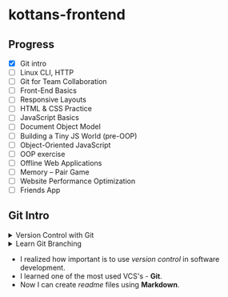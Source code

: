 # kottans-frontend

## Progress 

- [x] Git intro
- [ ] Linux CLI, HTTP
- [ ] Git for Team Collaboration
- [ ] Front-End Basics
- [ ] Responsive Layouts
- [ ] HTML & CSS Practice
- [ ] JavaScript Basics
- [ ] Document Object Model
- [ ] Building a Tiny JS World (pre-OOP)
- [ ] Object-Oriented JavaScript
- [ ] OOP exercise
- [ ] Offline Web Applications
- [ ] Memory – Pair Game
- [ ] Website Performance Optimization
- [ ] Friends App

## Git Intro
 
<details>
    <summary>Version Control with Git</summary>
    <img src="img/version-control.png">
</details>


<details>
    <summary>Learn Git Branching</summary>
    <img src="img/gitbranching.png">
</details>

- I realized how important is to use *version control* in software development.
- I learned one of the most used VCS's - **Git**.
- Now I can create *readme* files using **Markdown**.